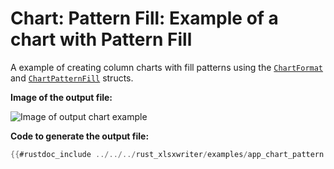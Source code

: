 # Chart: Pattern Fill: Example of a chart with Pattern Fill

A example of creating column charts with fill patterns using the [`ChartFormat`]
and [`ChartPatternFill`] structs.


**Image of the output file:**

![Image of output chart example](../../images/chart_pattern.png)


**Code to generate the output file:**

```rust
{{#rustdoc_include ../../../rust_xlsxwriter/examples/app_chart_pattern.rs:8:}}
```

[`ChartFormat`]: https://docs.rs/rust_xlsxwriter/latest/rust_xlsxwriter/struct.ChartFormat.html
[`ChartPatternFill`]: https://docs.rs/rust_xlsxwriter/latest/rust_xlsxwriter/struct.ChartPatternFill.html
